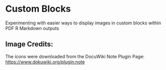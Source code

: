 # Custom Blocks

Experimenting with easier ways to display images in custom blocks within PDF R Markdown outputs

## Image Credits:

The icons were downloaded from the DocuWiki Note Plugin Page: https://www.dokuwiki.org/plugin:note

